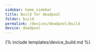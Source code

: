 ```yaml
---
sidebar: home_sidebar
title: Build for deadpool
folder: build
permalink: /devices/deadpool/build
device: deadpool
---
```

{% include templates/device_build.md %}
